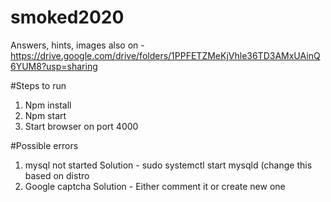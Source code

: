 # smoked2020

Answers, hints, images  also on -https://drive.google.com/drive/folders/1PPFETZMeKjVhle36TD3AMxUAinQ6YUM8?usp=sharing

#Steps to run
1. Npm install
2. Npm start
3. Start browser on port 4000
   
#Possible errors
1. mysql not started
   Solution -  sudo systemctl start mysqld (change this based on distro
2. Google captcha
    Solution - Either comment it or create new one
